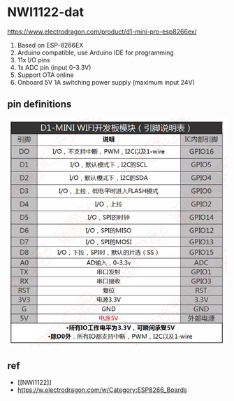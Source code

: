 
# NWI1122-dat 


https://www.electrodragon.com/product/d1-mini-pro-esp8266ex/


1. Based on ESP-8266EX
2. Arduino compatible, use Arduino IDE for programming
3. 11x I/O pins
4. 1x ADC pin (input 0-3.3V)
5. Support OTA online
6. Onboard 5V 1A switching power supply (maximum input 24V)


## pin definitions 

![](2023-10-18-13-56-57.png)

## ref 

- [[NWI1122]]
- https://w.electrodragon.com/w/Category:ESP8266_Boards